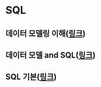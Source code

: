 # SQL

## 데이터 모델링 이해([링크](https://github.com/novicedata/SQL/tree/main/Data_Modeling))

## 데이터 모델 and SQL([링크](https://github.com/novicedata/SQL/tree/main/Model_and_SQL))

## SQL 기본([링크]())
